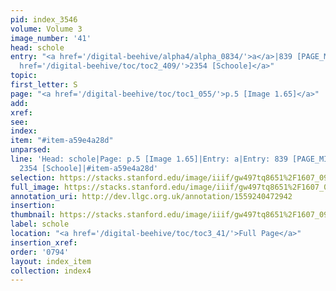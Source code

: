 ```yaml
---
pid: index_3546
volume: Volume 3
image_number: '41'
head: schole
entry: "<a href='/digital-beehive/alpha4/alpha_0834/'>a</a>|839 [PAGE_MISSING]|<a
  href='/digital-beehive/toc/toc2_409/'>2354 [Schoole]</a>"
topic: 
first_letter: S
page: "<a href='/digital-beehive/toc/toc1_055/'>p.5 [Image 1.65]</a>"
add: 
xref: 
see: 
index: 
item: "#item-a59e4a28d"
unparsed: 
line: 'Head: schole|Page: p.5 [Image 1.65]|Entry: a|Entry: 839 [PAGE_MISSING]|Entry:
  2354 [Schoole]|#item-a59e4a28d'
selection: https://stacks.stanford.edu/image/iiif/gw497tq8651%2F1607_0984/877,1025,729,134/full/0/default.jpg
full_image: https://stacks.stanford.edu/image/iiif/gw497tq8651%2F1607_0984/full/full/0/default.jpg
annotation_uri: http://dev.llgc.org.uk/annotation/1559240472942
insertion: 
thumbnail: https://stacks.stanford.edu/image/iiif/gw497tq8651%2F1607_0984/877,1025,729,134/150,/0/default.jpg
label: schole
location: "<a href='/digital-beehive/toc/toc3_41/'>Full Page</a>"
insertion_xref: 
order: '0794'
layout: index_item
collection: index4
---
```

